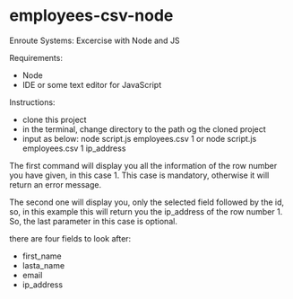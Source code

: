 # employees-csv-node
Enroute Systems: Excercise with Node and JS

Requirements:
- Node
- IDE or some text editor for JavaScript

Instructions:
- clone this project
- in the terminal, change directory to the path og the cloned project
- input as below:
node script.js employees.csv 1
or
node script.js employees.csv 1 ip_address

The first command will display you all the information of the row number you have given, in this case 1. This case is mandatory, otherwise it will return an error message. 

The second one will display you, only the selected field followed by the id, so, in this example this will return you the ip_address of the row number 1. So, the last parameter in this case is optional. 

there are four fields to look after:
- first_name
- lasta_name
- email
- ip_address

